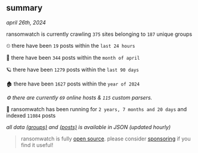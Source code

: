
## summary
_april 26th, 2024_

ransomwatch is currently crawling `375` sites belonging to `187` unique groups

⏲ there have been `19` posts within the `last 24 hours`

🦈 there have been `344` posts within the `month of april`

🪐 there have been `1279` posts within the `last 90 days`

🏚 there have been `1627` posts within the `year of 2024`

_⚙️ there are currently `69` online hosts & `115` custom parsers._

🦕 ransomwatch has been running for `2 years, 7 months and 20 days` and indexed `11084` posts

_all data  [(groups)](http://ransomwhat.telemetry.ltd/groups) and [(posts)](http://ransomwhat.telemetry.ltd/posts) is available in JSON (updated hourly)_

> ransomwatch is fully [open source](https://github.com/joshhighet/ransomwatch#ransomwatch--). please consider [sponsoring](https://github.com/sponsors/joshhighet) if you find it useful!
